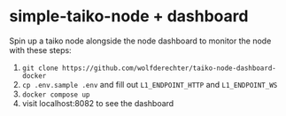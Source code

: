 # simple-taiko-node + dashboard

Spin up a taiko node alongside the node dashboard to monitor the node with these steps:

1. `git clone https://github.com/wolfderechter/taiko-node-dashboard-docker`
2. `cp .env.sample .env` and fill out `L1_ENDPOINT_HTTP` and `L1_ENDPOINT_WS`
3. `docker compose up`
4. visit localhost:8082 to see the dashboard
